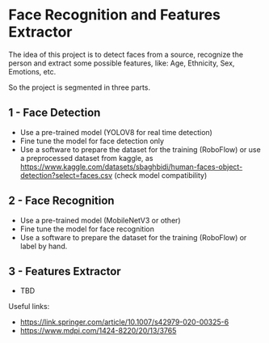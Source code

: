 # Face Recognition and Features Extractor
The idea of this project is to detect faces from a source, recognize the person and extract some possible features, like: Age, Ethnicity, Sex, Emotions, etc.

So the project is segmented in three parts.

## 1 - Face Detection
- Use a pre-trained model (YOLOV8 for real time detection)
- Fine tune the model for face detection only
- Use a software to prepare the dataset for the training (RoboFlow) or use a preprocessed dataset from kaggle, as https://www.kaggle.com/datasets/sbaghbidi/human-faces-object-detection?select=faces.csv (check model compatibility)

## 2 - Face Recognition
- Use a pre-trained model (MobileNetV3 or other)
- Fine tune the model for face recognition
- Use a software to prepare the dataset for the training (RoboFlow) or label by hand.

## 3 - Features Extractor
- TBD

Useful links:
- https://link.springer.com/article/10.1007/s42979-020-00325-6
- https://www.mdpi.com/1424-8220/20/13/3765
